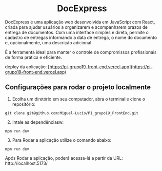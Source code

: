 <h1 align = center>DocExpress</h1>

DocExpress é uma aplicação web desenvolvida em JavaScript com React, criada para ajudar usuários a organizarem e acompanharem prazos de entrega de documentos. Com uma interface simples e direta, permite o cadastro de entregas informando a data de entrega, o nome do documento e, opcionalmente, uma descrição adicional.

É a ferramenta ideal para manter o controle de compromissos profissionais de forma prática e eficiente.

deploy da aplicação: [https://pi-grupo19-front-end.vercel.app](https://pi-grupo19-front-end.vercel.app)

<h2>Configurações para rodar o projeto localmente</h1>

1. Ecolha um diretório em seu computador, abra o terminal e clone o repositório:

```shell
git clone git@github.com:Miguel-Lucio/PI_grupo19_FrontEnd.git
```

2. Intale as dependênciasw:

```shell
npm run dev
```

3. Para Rodar a aplicação utilize o comando abaixo:

```shell
npm run dev
```

Após Rodar a aplicação, poderá acessa-lá a partir da URL: http://localhost:5173/
